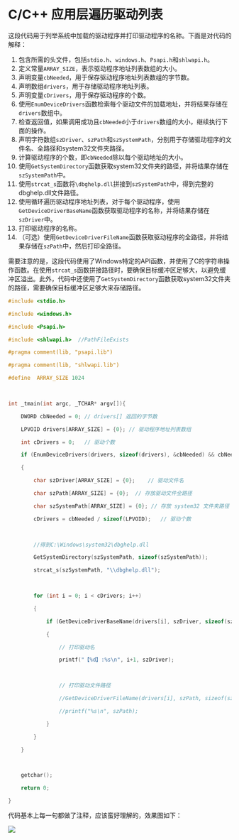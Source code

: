 # C/C++ 应用层遍历驱动列表

这段代码用于列举系统中加载的驱动程序并打印驱动程序的名称。下面是对代码的解释：

1. 包含所需的头文件，包括`stdio.h`、`windows.h`、`Psapi.h`和`shlwapi.h`。
2. 定义常量`ARRAY_SIZE`，表示驱动程序地址列表数组的大小。
3. 声明变量`cbNeeded`，用于保存驱动程序地址列表数组的字节数。
4. 声明数组`drivers`，用于存储驱动程序地址列表。
5. 声明变量`cDrivers`，用于保存驱动程序的个数。
6. 使用`EnumDeviceDrivers`函数检索每个驱动文件的加载地址，并将结果存储在`drivers`数组中。
7. 检查返回值，如果调用成功且`cbNeeded`小于`drivers`数组的大小，继续执行下面的操作。
8. 声明字符数组`szDriver`、`szPath`和`szSystemPath`，分别用于存储驱动程序的文件名、全路径和system32文件夹路径。
9. 计算驱动程序的个数，即`cbNeeded`除以每个驱动地址的大小。
10. 使用`GetSystemDirectory`函数获取system32文件夹的路径，并将结果存储在`szSystemPath`中。
11. 使用`strcat_s`函数将`\dbghelp.dll`拼接到`szSystemPath`中，得到完整的dbghelp.dll文件路径。
12. 使用循环遍历驱动程序地址列表，对于每个驱动程序，使用`GetDeviceDriverBaseName`函数获取驱动程序的名称，并将结果存储在`szDriver`中。
13. 打印驱动程序的名称。
14. （可选）使用`GetDeviceDriverFileName`函数获取驱动程序的全路径，并将结果存储在`szPath`中，然后打印全路径。

需要注意的是，这段代码使用了Windows特定的API函数，并使用了C的字符串操作函数。在使用`strcat_s`函数拼接路径时，要确保目标缓冲区足够大，以避免缓冲区溢出。此外，代码中还使用了`GetSystemDirectory`函数获取system32文件夹的路径，需要确保目标缓冲区足够大来存储路径。

```C
#include <stdio.h>

#include <windows.h>

#include <Psapi.h>

#include <shlwapi.h>  //PathFileExists

#pragma comment(lib, "psapi.lib")

#pragma comment(lib, "shlwapi.lib")

#define  ARRAY_SIZE 1024

 

int _tmain(int argc, _TCHAR* argv[]){

	DWORD cbNeeded = 0; // drivers[] 返回的字节数

    LPVOID drivers[ARRAY_SIZE] = {0}; // 驱动程序地址列表数组

    int cDrivers = 0;	// 驱动个数

    if (EnumDeviceDrivers(drivers, sizeof(drivers), &cbNeeded) && cbNeeded < sizeof(drivers)) // EnumDeviceDrivers 检索每个驱动文件的加载地址

    {

        char szDriver[ARRAY_SIZE] = {0};	// 驱动文件名

        char szPath[ARRAY_SIZE] = {0};	// 存放驱动文件全路径

        char szSystemPath[ARRAY_SIZE] = {0}; // 存放 system32 文件夹路径

        cDrivers = cbNeeded / sizeof(LPVOID);	// 驱动个数

        

		//得到C:\Windows\system32\dbghelp.dll

        GetSystemDirectory(szSystemPath, sizeof(szSystemPath));

        strcat_s(szSystemPath, "\\dbghelp.dll");

 

        for (int i = 0; i < cDrivers; i++)

        {

            if (GetDeviceDriverBaseName(drivers[i], szDriver, sizeof(szDriver) / sizeof(LPVOID)))

            {

            	// 打印驱动名

				printf("【%d】:%s\n", i+1, szDriver);

 

				// 打印驱动文件路径

				//GetDeviceDriverFileName(drivers[i], szPath, sizeof(szPath));

				//printf("%s\n", szPath);

            }

        }

    }

 

	getchar();

	return 0;

}
```

代码基本上每一句都做了注释，应该蛮好理解的，效果图如下：

![](https://blogwnx-bucket.oss-cn-beijing.aliyuncs.com/img/928aea2a034e80d2b59b6e732816b216%5B1%5D.png)